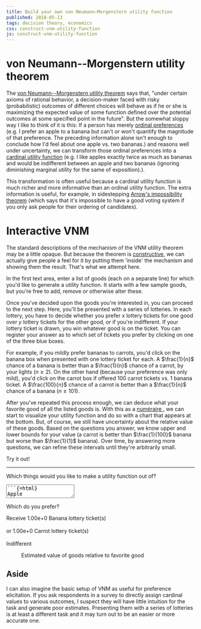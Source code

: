 ```yaml
---
title: Build your own von Neumann–Morgenstern utility function
published: 2018-05-13
tags: decision theory, economics
css: construct-vnm-utility-function
js: construct-vnm-utility-function
---
```


# von Neumann--Morgenstern utility theorem

The [von Neumann--Morgenstern utility theorem](https://en.wikipedia.org/wiki/Von_Neumann%E2%80%93Morgenstern_utility_theorem) says that, "under certain axioms of rational behavior, a decision-maker faced with risky (probabilistic) outcomes of different choices will behave as if he or she is maximizing the expected value of some function defined over the potential outcomes at some specified point in the future". But the somewhat sloppy way I like to think of it is this: If a person has merely [ordinal preferences](https://en.wikipedia.org/wiki/Ordinal_utility) (e.g. I prefer an apple to a banana but can't or won't quantify the magnitude of that preference. The preceding information alone isn't enough to conclude how I'd feel about one apple vs. two bananas.) and reasons well under uncertainty, we can transform those ordinal preferences into a [cardinal utility function](https://en.wikipedia.org/wiki/Cardinal_utility) (e.g. I like apples exactly twice as much as bananas and would be indifferent between an apple and two bananas (ignoring diminishing marginal utility for the same of exposition).).

This transformation is often useful because a cardinal utility function is much richer and more informative than an ordinal utility function. The extra information is useful, for example, in sidestepping [Arrow's impossibility theorem](https://en.wikipedia.org/wiki/Arrow%27s_impossibility_theorem) (which says that it's impossible to have a good voting system if you only ask people for their ordering of candidates).

# Interactive VNM

The standard descriptions of the mechanism of the VNM utility theorem may be a little opaque. But because the theorem is [constructive](https://en.wikipedia.org/wiki/Constructive_proof), we can actually give people a feel for it by putting them 'inside' the mechanism and showing them the result. That's what we attempt here.

In the first text area, enter a list of goods (each on a separate line) for which you'd like to generate a utility function. It starts with a few sample goods, but you're free to add, remove or otherwise alter these.

Once you've decided upon the goods you're interested in, you can proceed to the next step. Here, you'll be presented with a series of lotteries. In each lottery, you have to decide whether you prefer $x$ lottery tickets for one good over $y$ lottery tickets for the other good, or if you're indifferent. If your lottery ticket is drawn, you win whatever good is on the ticket. You can register your answer as to which set of tickets you prefer by clicking on one of the three blue boxes.

For example, if you mildly prefer bananas to carrots, you'd click on the banana box when presented with one lottery ticket for each. A $\frac{1}{n}$ chance of a banana is better than a $\frac{1}{n}$ chance of a carrot, by your lights ($n \geq 2$). On the other hand (because your preference was only mild), you'd click on the carrot box if offered 100 carrot tickets vs. 1 banana ticket. A $\frac{100}{n}$ chance of a carrot is better than a $\frac{1}{n}$ chance of a banana ($n \geq 101$).

After you've repeated this process enough, we can deduce what your favorite good of all the listed goods is. With this as a [numéraire
](https://en.wikipedia.org/wiki/Num%C3%A9raire), we can start to visualize your utility function and do so with a chart that appears at the bottom. But, of course, we still have uncertainty about the relative value of these goods. Based on the questions you answer, we know upper and lower bounds for your value (a carrot is better than $\frac{1}{100}$ banana but worse than $\frac{1}{1}$ banana). Over time, by answering more questions, we can refine these intervals until they're arbitrarily small.

Try it out!

---

<form>
<p>Which things would you like to make a utility function out of?</p>

<!--more-->

<textarea id="goods">
```{=html}
Apple
Banana
Carrot
```
</textarea>
<p class="input">Which do you prefer?</p>
<div class="input scenario">
Receive <span id="first-good" class="lottery"><span class="odds">1.00e+0</span> <span class="good">Banana</span> lottery ticket(s)</span><br/><br/>or <span id="second-good" class="lottery"><span class="odds">1.00e+0</span> <span class="good">Carrot</span> lottery ticket(s)</span><br/><br/>
<span id="indifferent" class="lottery">Indifferent</span>
</div>
</form>
<output>
<figure id="function-visualization">
<figcaption>Estimated value of goods relative to favorite good</figcaption>
<div id="function-chart">
</div>
</figure>
</output>

## Aside

I can also imagine the basic setup of VNM as useful for preference elicitation. If you ask respondents in a survey to directly assign cardinal values to various outcomes, I suspect they will have little intuition for the task and generate poor estimates. Presenting them with a series of lotteries is at least a different task and it may turn out to be an easier or more accurate one.

